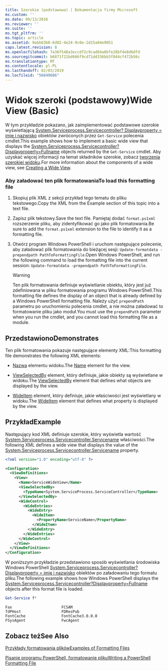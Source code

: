 ```yaml
---
title: Szerokie (podstawowa) | Dokumentacja firmy Microsoft
ms.custom: ''
ms.date: 09/13/2016
ms.reviewer: ''
ms.suite: ''
ms.tgt_pltfrm: ''
ms.topic: article
ms.assetid: 9abb63b8-6d02-4e24-9c0e-2d15a04e9051
caps.latest.revision: 8
ms.openlocfilehash: 7a36f548a3eccdf2c9cad04a8bfe28bf4e8d6dfd
ms.sourcegitcommit: b6871f21bd666f9cd71dd336bb3f844cf472b56c
ms.translationtype: MT
ms.contentlocale: pl-PL
ms.lasthandoff: 02/03/2019
ms.locfileid: "56849686"
---
```

# <a name="wide-view-basic"></a><span data-ttu-id="47a9a-102">Widok szeroki (podstawowy)</span><span class="sxs-lookup"><span data-stu-id="47a9a-102">Wide View (Basic)</span></span>

<span data-ttu-id="47a9a-103">W tym przykładzie pokazano, jak zaimplementować podstawowe szerokie wyświetlającą [System.Serviceprocess.Servicecontroller? Displayproperty = imię i nazwisko](/dotnet/api/System.ServiceProcess.ServiceController) obiektów zwróconych przez `Get-Service` polecenia cmdlet.</span><span class="sxs-lookup"><span data-stu-id="47a9a-103">This example shows how to implement a basic wide view that displays the [System.Serviceprocess.Servicecontroller?Displayproperty=Fullname](/dotnet/api/System.ServiceProcess.ServiceController) objects returned by the `Get-Service` cmdlet.</span></span> <span data-ttu-id="47a9a-104">Aby uzyskać więcej informacji na temat składników szerokie, zobacz [tworzenia szerokiej widoku](./creating-a-wide-view.md).</span><span class="sxs-lookup"><span data-stu-id="47a9a-104">For more information about the components of a wide view, see [Creating a Wide View](./creating-a-wide-view.md).</span></span>

### <a name="to-load-this-formatting-file"></a><span data-ttu-id="47a9a-105">Aby załadować ten plik formatowania</span><span class="sxs-lookup"><span data-stu-id="47a9a-105">To load this formatting file</span></span>

1. <span data-ttu-id="47a9a-106">Skopiuj plik XML z sekcji przykład tego tematu do pliku tekstowego.</span><span class="sxs-lookup"><span data-stu-id="47a9a-106">Copy the XML from the Example section of this topic into a text file.</span></span>

2. <span data-ttu-id="47a9a-107">Zapisz plik tekstowy.</span><span class="sxs-lookup"><span data-stu-id="47a9a-107">Save the text file.</span></span> <span data-ttu-id="47a9a-108">Pamiętaj dodać `format.ps1xml` rozszerzenie pliku, aby zidentyfikować go jako plik formatowania.</span><span class="sxs-lookup"><span data-stu-id="47a9a-108">Be sure to add the `format.ps1xml` extension to the file to identify it as a formatting file.</span></span>

3. <span data-ttu-id="47a9a-109">Otwórz program Windows PowerShell i uruchom następujące polecenie, aby załadować plik formatowania do bieżącej sesji: `Update-formatdata -prependpath PathToFormattingFile`.</span><span class="sxs-lookup"><span data-stu-id="47a9a-109">Open Windows PowerShell, and run the following command to load the formatting file into the current session: `Update-formatdata -prependpath PathToFormattingFile`.</span></span>

   > [!WARNING]
   > <span data-ttu-id="47a9a-110">Ten plik formatowania definiuje wyświetlanie obiektu, który jest już zdefiniowana w pliku formatowania programu Windows PowerShell.</span><span class="sxs-lookup"><span data-stu-id="47a9a-110">This formatting file defines the display of an object that is already defined by a Windows PowerShell formatting file.</span></span> <span data-ttu-id="47a9a-111">Należy użyć `prependPath` parametru po uruchomieniu polecenia cmdlet, a nie można załadować to formatowanie pliku jako moduł.</span><span class="sxs-lookup"><span data-stu-id="47a9a-111">You must use the `prependPath` parameter when you run the cmdlet, and you cannot load this formatting file as a module.</span></span>

## <a name="demonstrates"></a><span data-ttu-id="47a9a-112">Przedstawiono</span><span class="sxs-lookup"><span data-stu-id="47a9a-112">Demonstrates</span></span>

<span data-ttu-id="47a9a-113">Ten plik formatowania pokazuje następujące elementy XML:</span><span class="sxs-lookup"><span data-stu-id="47a9a-113">This formatting file demonstrates the following XML elements:</span></span>

- <span data-ttu-id="47a9a-114">[Nazwa](./name-element-for-view-format.md) elementu widoku.</span><span class="sxs-lookup"><span data-stu-id="47a9a-114">The [Name](./name-element-for-view-format.md) element for the view.</span></span>

- <span data-ttu-id="47a9a-115">[ViewSelectedBy](./viewselectedby-element-format.md) element, który definiuje, jakie obiekty są wyświetlane w widoku.</span><span class="sxs-lookup"><span data-stu-id="47a9a-115">The [ViewSelectedBy](./viewselectedby-element-format.md) element that defines what objects are displayed by the view.</span></span>

- <span data-ttu-id="47a9a-116">[WideItem](./wideitem-element-for-widecontrol-format.md) element, który definiuje, jakie właściwości jest wyświetlany w widoku.</span><span class="sxs-lookup"><span data-stu-id="47a9a-116">The [WideItem](./wideitem-element-for-widecontrol-format.md) element that defines what property is displayed by the view.</span></span>

## <a name="example"></a><span data-ttu-id="47a9a-117">Przykład</span><span class="sxs-lookup"><span data-stu-id="47a9a-117">Example</span></span>

<span data-ttu-id="47a9a-118">Następujący kod XML definiuje szerokie, który wyświetla wartość [System.Serviceprocess.Servicecontroller.Servicename](/dotnet/api/System.ServiceProcess.ServiceController.ServiceName) właściwości.</span><span class="sxs-lookup"><span data-stu-id="47a9a-118">The following XML defines a wide view that displays the value of the [System.Serviceprocess.Servicecontroller.Servicename](/dotnet/api/System.ServiceProcess.ServiceController.ServiceName) property.</span></span>

```xml
<?xml version="1.0" encoding="utf-8" ?>

<Configuration>
  <ViewDefinitions>
    <View>
      <Name>ServiceWideView</Name>
      <ViewSelectedBy>
        <TypeName>System.ServiceProcess.ServiceController</TypeName>
      </ViewSelectedBy>
      <WideControl>
        <WideEntries>
          <WideEntry>
            <WideItem>
              <PropertyName>ServiceName</PropertyName>
            </WideItem>
          </WideEntry>
        </WideEntries>
      </WideControl>
    </View>
  </ViewDefinitions>
</Configuration>
```

<span data-ttu-id="47a9a-119">W poniższym przykładzie przedstawiono sposób wyświetlania środowiska Windows PowerShell [System.Serviceprocess.Servicecontroller? Displayproperty = imię i nazwisko](/dotnet/api/System.ServiceProcess.ServiceController) obiektów po załadowaniu tego formatu pliku.</span><span class="sxs-lookup"><span data-stu-id="47a9a-119">The following example shows how Windows PowerShell displays the [System.Serviceprocess.Servicecontroller?Displayproperty=Fullname](/dotnet/api/System.ServiceProcess.ServiceController) objects after this format file is loaded.</span></span>

```powershell
Get-Service f*
```

```output
Fax                      FCSAM
fdPHost                  FDResPub
FontCache                FontCache3.0.0.0
FSysAgent                FwcAgent
```

## <a name="see-also"></a><span data-ttu-id="47a9a-120">Zobacz też</span><span class="sxs-lookup"><span data-stu-id="47a9a-120">See Also</span></span>

[<span data-ttu-id="47a9a-121">Przykłady formatowania plików</span><span class="sxs-lookup"><span data-stu-id="47a9a-121">Examples of Formatting Files</span></span>](./examples-of-formatting-files.md)

[<span data-ttu-id="47a9a-122">Pisanie programu PowerShell, formatowanie pliku</span><span class="sxs-lookup"><span data-stu-id="47a9a-122">Writing a PowerShell Formatting File</span></span>](./writing-a-powershell-formatting-file.md)
